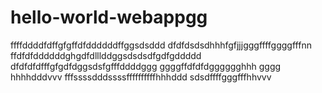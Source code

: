 # hello-world-webappgg
ffffddddfdffgfgffdfddddddffggsdsddd
dfdfdsdsdhhhfgfjjjgggffffggggfffnn
ffdfdfddddddghgdfdlllddggsdsdsdfgdfgddddd
dfdfdfdfffgfgdfdggsdsfgfffddddggg
ggggffdfdfdgggggghhh gggg  hhhhdddvvv
fffssssdddssssffffffffffhhhddd
sdsdffffgggfffhhvvv
